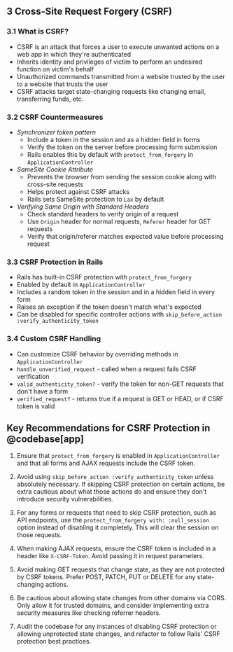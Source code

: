 ## 3 Cross-Site Request Forgery (CSRF)

### 3.1 What is CSRF?
- CSRF is an attack that forces a user to execute unwanted actions on a web app in which they're authenticated
- Inherits identity and privileges of victim to perform an undesired function on victim's behalf
- Unauthorized commands transmitted from a website trusted by the user to a website that trusts the user
- CSRF attacks target state-changing requests like changing email, transferring funds, etc.

### 3.2 CSRF Countermeasures
- _Synchronizer token pattern_
  - Include a token in the session and as a hidden field in forms
  - Verify the token on the server before processing form submission
  - Rails enables this by default with `protect_from_forgery` in `ApplicationController`
- _SameSite Cookie Attribute_
  - Prevents the browser from sending the session cookie along with cross-site requests
  - Helps protect against CSRF attacks
  - Rails sets SameSite protection to `Lax` by default
- _Verifying Same Origin with Standard Headers_
  - Check standard headers to verify origin of a request
  - Use `Origin` header for normal requests, `Referer` header for GET requests
  - Verify that origin/referer matches expected value before processing request

### 3.3 CSRF Protection in Rails
- Rails has built-in CSRF protection with `protect_from_forgery`
- Enabled by default in `ApplicationController`
- Includes a random token in the session and in a hidden field in every form
- Raises an exception if the token doesn't match what's expected
- Can be disabled for specific controller actions with `skip_before_action :verify_authenticity_token`

### 3.4 Custom CSRF Handling
- Can customize CSRF behavior by overriding methods in `ApplicationController`
- `handle_unverified_request` - called when a request fails CSRF verification
- `valid_authenticity_token?` - verify the token for non-GET requests that don't have a form
- `verified_request?` - returns true if a request is GET or HEAD, or if CSRF token is valid

## Key Recommendations for CSRF Protection in @codebase[app]

1. Ensure that `protect_from_forgery` is enabled in `ApplicationController` and that all forms and AJAX requests include the CSRF token.

2. Avoid using `skip_before_action :verify_authenticity_token` unless absolutely necessary. If skipping CSRF protection on certain actions, be extra cautious about what those actions do and ensure they don't introduce security vulnerabilities.

3. For any forms or requests that need to skip CSRF protection, such as API endpoints, use the `protect_from_forgery with: :null_session` option instead of disabling it completely. This will clear the session on those requests.

4. When making AJAX requests, ensure the CSRF token is included in a header like `X-CSRF-Token`. Avoid passing it in request parameters.

5. Avoid making GET requests that change state, as they are not protected by CSRF tokens. Prefer POST, PATCH, PUT or DELETE for any state-changing actions.

6. Be cautious about allowing state changes from other domains via CORS. Only allow it for trusted domains, and consider implementing extra security measures like checking referrer headers.

7. Audit the codebase for any instances of disabling CSRF protection or allowing unprotected state changes, and refactor to follow Rails' CSRF protection best practices.


